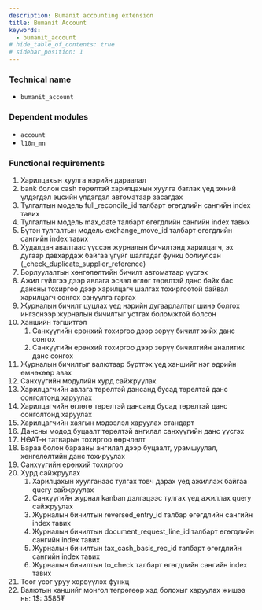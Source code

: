 ```yaml
---
description: Bumanit accounting extension
title: Bumanit Account
keywords:
  - bumanit_account
# hide_table_of_contents: true
# sidebar_position: 1
---
```


### Technical name

- `bumanit_account`

### Dependent modules

- `account`
- `l10n_mn`

### Functional requirements

1. Харилцахын хуулга нэрийн дараалал
2. bank болон cash төрөлтэй харилцахын хуулга батлах үед эхний үлдэгдэл эцсийн үлдэгдэл автоматаар засагдах
3. Тулгалтын модель full_reconcile_id талбарт өгөгдлийн сангийн index тавих
4. Тулгалтын модель max_date талбарт өгөгдлийн сангийн index тавих
5. Бүтэн тулгалтын модель exchange_move_id талбарт өгөгдлийн сангийн index тавих
6. Худалдан авалтаас үүссэн журналын бичилтэнд харилцагч, эх дугаар давхардаж байгаа үгүйг шалгадаг функц болиулсан (\_check_duplicate_supplier_reference)
7. Борлуулалтын хөнгөлөлтийн бичилт автоматаар үүсгэх
8. Ажил гүйлгээ дээр авлага эсвэл өглөг төрөлтэй данс байх бас дансны тохиргоо дээр харилцагч шалгах тохиргоотой байвал харилцагч сонгох сануулга гаргах
9. Журналын бичилт цуцлах үед нэрийн дугаарлалтыг шинэ болгох ингэснээр журналын бичилтыг устгах боломжтой болсон
10. Ханшийн тэгшитгэл
    1. Санхүүгийн ерөнхий тохиргоо дээр зөрүү бичилт хийх данс сонгох
    2. Санхүүгийн ерөнхий тохиргоо дээр зөрүү бичилтийн аналитик данс сонгох
11. Журналын бичилтыг валютаар бүртгэх үед ханшийг нэг өдрийн өмнөхөөр авах
12. Санхүүгийн модулийн хурд сайжруулах
13. Харилцагчийн авлага төрөлтэй дансанд бусад төрөлтэй данс сонголтонд харуулах
14. Харилцагчийн өглөгө төрөлтэй дансанд бусад төрөлтэй данс сонголтонд харуулах
15. Харилцагчийн хаягын мэдээлэл харуулах стандарт
16. Дансны модод буцаалт төрөлтэй ангилал санхүүгийн данс үүсгэх
17. НӨАТ-н татварын тохиргоо өөрчлөлт
18. Бараа болон барааны ангилал дээр буцаалт, урамшуулал, хөнгөлөлтийн данс тохируулах
19. Санхүүгийн ерөнхий тохиргоо
20. Хурд сайжруулах
    1. Харилцахын хуулганаас тулгах товч дарах үед ажиллаж байгаа query сайжруулах
    2. Санхүүгийн журнал kanban дэлгэцээс тулгах үед ажиллах query сайжруулах
    3. Журналын бичилтын reversed_entry_id талбар өгөгдлийн сангийн index тавих
    4. Журналын бичилтын document_request_line_id талбарт өгөгдлийн сангийн index тавих
    5. Журналын бичилтын tax_cash_basis_rec_id талбарт өгөгдлийн сангийн index тавих
    6. Журналын бичилтын to_check талбарт өгөгдлийн сангийн index тавих
21. Тоог үсэг уруу хөрвүүлэх функц
22. Валютын ханшийг монгол төгрөгөөр хэд болохыг харуулах жишээ нь: 1$: 3585₮
